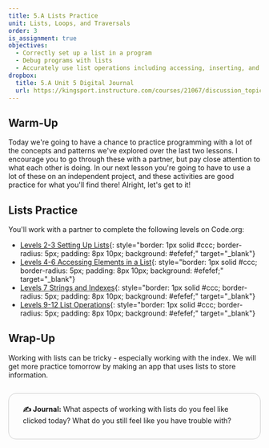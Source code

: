 ```yaml
---
title: 5.A Lists Practice
unit: Lists, Loops, and Traversals
order: 3
is_assignment: true
objectives:
  - Correctly set up a list in a program
  - Debug programs with lists
  - Accurately use list operations including accessing, inserting, and removing elements
dropbox:
  title: 5.A Unit 5 Digital Journal
  url: https://kingsport.instructure.com/courses/21067/discussion_topics/36025
---
```


## Warm-Up

Today we're going to have a chance to practice programming with a lot of the concepts and patterns we've explored over the last two lessons. I encourage you to go through these with a partner, but pay close attention to what each other is doing. In our next lesson you're going to have to use a lot of these on an independent project, and these activities are good practice for what you'll find there! Alright, let's get to it!

## Lists Practice

You'll work with a partner to complete the following levels on Code.org:

- [Levels 2-3 Setting Up Lists](https://studio.code.org/s/csp5-2020/stage/3/puzzle/2){: style="border: 1px solid #ccc; border-radius: 5px; padding: 8px 10px; background: #efefef;" target="\_blank"}
- [Levels 4-6 Accessing Elements in a List](https://studio.code.org/s/csp5-2020/stage/3/puzzle/4){: style="border: 1px solid #ccc; border-radius: 5px; padding: 8px 10px; background: #efefef;" target="\_blank"}
- [Levels 7 Strings and Indexes](https://studio.code.org/s/csp5-2020/stage/3/puzzle/7){: style="border: 1px solid #ccc; border-radius: 5px; padding: 8px 10px; background: #efefef;" target="\_blank"}
- [Levels 9-12 List Operations](https://studio.code.org/s/csp5-2020/stage/3/puzzle/9){: style="border: 1px solid #ccc; border-radius: 5px; padding: 8px 10px; background: #efefef;" target="\_blank"}

## Wrap-Up

Working with lists can be tricky - especially working with the index. We will get more practice tomorrow by making an app that uses lists to store information.

<div style="border: 1px solid #ccc; border-radius: 15px; padding: 0.5em 2em 1em 2em; margin: 2em 0 0 0;">
  <p class="text-xl"><strong>✍️ Journal:</strong> What aspects of working with lists do you feel like clicked today? What do you still feel like you have trouble with?</p>
</div>

